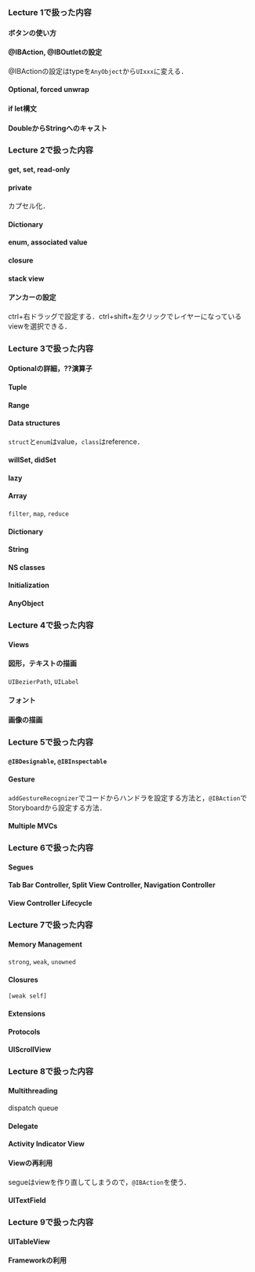 ### Lecture 1で扱った内容
#### ボタンの使い方
#### @IBAction, @IBOutletの設定
@IBActionの設定はtypeを`AnyObject`から`UIxxx`に変える．
#### Optional, forced unwrap
#### if let構文
#### DoubleからStringへのキャスト
### Lecture 2で扱った内容
#### get, set, read-only
#### private
カプセル化．
#### Dictionary
#### enum, associated value
#### closure
#### stack view
#### アンカーの設定
ctrl+右ドラッグで設定する．ctrl+shift+左クリックでレイヤーになっているviewを選択できる．
### Lecture 3で扱った内容
#### Optionalの詳細，??演算子
#### Tuple
#### Range
#### Data structures
`struct`と`enum`はvalue，`class`はreference．
#### willSet, didSet
#### lazy
#### Array
`filter`, `map`, `reduce`
#### Dictionary
#### String
#### NS classes
#### Initialization
#### AnyObject
### Lecture 4で扱った内容
#### Views
#### 図形，テキストの描画
`UIBezierPath`, `UILabel`
#### フォント
#### 画像の描画
### Lecture 5で扱った内容
#### `@IBDesignable`, `@IBInspectable`
#### Gesture
`addGestureRecognizer`でコードからハンドラを設定する方法と，`@IBAction`でStoryboardから設定する方法．
#### Multiple MVCs
### Lecture 6で扱った内容
#### Segues
#### Tab Bar Controller, Split View Controller, Navigation Controller
#### View Controller Lifecycle
### Lecture 7で扱った内容
#### Memory Management
`strong`, `weak`, `unowned`
#### Closures
`[weak self]`
#### Extensions
#### Protocols
#### UIScrollView
### Lecture 8で扱った内容
#### Multithreading
dispatch queue
#### Delegate
#### Activity Indicator View
#### Viewの再利用
segueはviewを作り直してしまうので，`@IBAction`を使う．
#### UITextField
### Lecture 9で扱った内容
#### UITableView
#### Frameworkの利用
